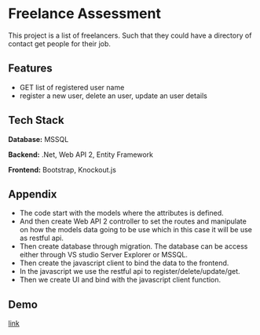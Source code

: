 
# Freelance Assessment

This project is a list of freelancers. Such that they could have a directory of contact get people for their job.


## Features

- GET list of registered user name
- register a new user, delete an user, update an user details


## Tech Stack

**Database:** MSSQL

**Backend:** .Net, Web API 2, Entity Framework

**Frontend:** Bootstrap, Knockout.js


## Appendix

- The code start with the models where the attributes is defined.
- And then create Web API 2 controller to set the routes and manipulate on how the models data going to be use which in this case it will be use as restful api.
- Then create database through migration. The database can be access either through VS studio Server Explorer or MSSQL.
- Then create the javascript client to bind the data to the frontend.
- In the javascript we use the restful api to register/delete/update/get.
- Then we create UI and bind with the javascript client function.


## Demo

[link](https://freelanceassessment2023092309461.azurewebsites.net/)

